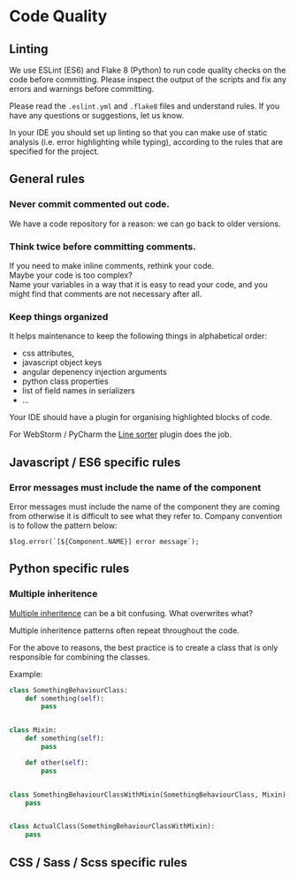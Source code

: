 # Code Quality

## Linting

We use ESLint (ES6) and Flake 8 (Python) to run code quality checks on the code before committing.
Please inspect the output of the scripts and fix any errors and warnings before committing.

Please read the `.eslint.yml` and `.flake8` files and understand rules. If you have any questions or suggestions, let us know.

In your IDE you should set up linting so that you can make use of static analysis (i.e. error highlighting while typing), according to the rules that are specified for the project.

## General rules

### Never commit commented out code.
We have a code repository for a reason: we can go back to older versions.

### Think twice before committing comments.
If you need to make inline comments, rethink your code.   
Maybe your code is too complex?  
Name your variables in a way that it is easy to read your code, and you might find that comments are not necessary after all.

### Keep things organized
It helps maintenance to keep the following things in alphabetical order:
- css attributes,
- javascript object keys
- angular depenency injection arguments
- python class properties
- list of field names in serializers
- ...

Your IDE should have a plugin for organising highlighted blocks of code.

For WebStorm / PyCharm the [Line sorter](https://plugins.jetbrains.com/plugin/?idea&id=4055) plugin does the job.

## Javascript / ES6 specific rules

### Error messages must include the name of the component
Error messages must include the name of the component they are coming from otherwise it is difficult to see what they refer to.
Company convention is to follow the pattern below:
```
$log.error(`[${Component.NAME}] error message`);
```

## Python specific rules

### Multiple inheritence
[Multiple inheritence](https://docs.python.org/2/tutorial/classes.html#multiple-inheritance) can be a bit confusing. What overwrites what?

Multiple inheritence patterns often repeat throughout the code.

For the above to reasons, the best practice is to create a class that is only responsible for combining the classes.

Example:

```python
class SomethingBehaviourClass:
    def something(self):
        pass


class Mixin:
    def something(self):
        pass

    def other(self):
        pass


class SomethingBehaviourClassWithMixin(SomethingBehaviourClass, Mixin):
    pass


class ActualClass(SomethingBehaviourClassWithMixin):
    pass
```

## CSS / Sass / Scss specific rules
